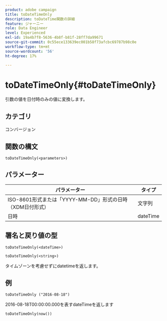 ```yaml
---
product: adobe campaign
title: toDateTimeOnly
description: toDateTime関数の詳細
feature: ジャーニー
role: Data Engineer
level: Experienced
exl-id: 19a4b7f8-5636-4b8f-b81f-28ff7da99671
source-git-commit: 0c55ece133639ec001b58f73afcbc69787b98c0e
workflow-type: tm+mt
source-wordcount: '56'
ht-degree: 17%

---
```


# toDateTimeOnly{#toDateTimeOnly}

引数の値を日付時のみの値に変換します。

## カテゴリ

コンバージョン

## 関数の構文

`toDateTimeOnly(<parameters>)`

## パラメーター

| パラメーター | タイプ |
|-----------|------------------|
| ISO-8601形式または「YYYY-MM-DD」形式の日時（XDM日付形式） | 文字列 |
| 日時 | dateTime |

## 署名と戻り値の型

`toDateTimeOnly(<dateTime>)`

`toDateTimeOnly(<string>)`
<!--`toDateTimeOnly(<integer>,<integer>,<integer>)`
`toDateTimeOnly(<integer>,<integer>,<integer>,<integer>,<integer>,<integer>)`-->

タイムゾーンを考慮せずにdatetimeを返します。

## 例

`toDateTimeOnly ("2016-08-18")`

2016-08-18T00:00:00.000を表すdateTimeを返します

`toDateTimeOnly(now())`

<!--`toDateTimeOnly(2016,8,18,23,17,59)`

Returns 2016-08-18T23:17:59.000.

`toDateTimeOnly(2016,8,18)`

Returns 2016-08-18T00:00:00.000.-->
